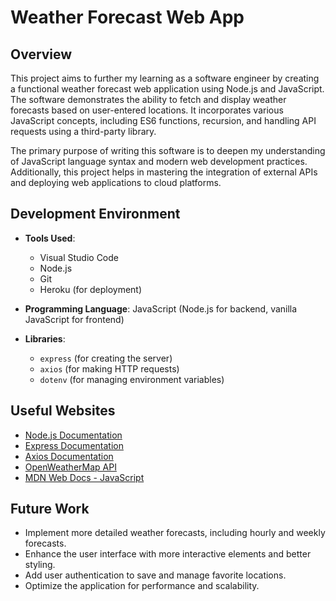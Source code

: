# Weather Forecast Web App

## Overview

This project aims to further my learning as a software engineer by creating a functional weather forecast web application using Node.js and JavaScript. The software demonstrates the ability to fetch and display weather forecasts based on user-entered locations. It incorporates various JavaScript concepts, including ES6 functions, recursion, and handling API requests using a third-party library.

The primary purpose of writing this software is to deepen my understanding of JavaScript language syntax and modern web development practices. Additionally, this project helps in mastering the integration of external APIs and deploying web applications to cloud platforms.



## Development Environment

- **Tools Used**: 
  - Visual Studio Code
  - Node.js
  - Git
  - Heroku (for deployment)

- **Programming Language**: JavaScript (Node.js for backend, vanilla JavaScript for frontend)
- **Libraries**:
  - `express` (for creating the server)
  - `axios` (for making HTTP requests)
  - `dotenv` (for managing environment variables)

## Useful Websites

- [Node.js Documentation](https://nodejs.org/en/docs/)
- [Express Documentation](https://expressjs.com/)
- [Axios Documentation](https://axios-http.com/docs/intro)
- [OpenWeatherMap API](https://openweathermap.org/api)
- [MDN Web Docs - JavaScript](https://developer.mozilla.org/en-US/docs/Web/JavaScript)

## Future Work

- Implement more detailed weather forecasts, including hourly and weekly forecasts.
- Enhance the user interface with more interactive elements and better styling.
- Add user authentication to save and manage favorite locations.
- Optimize the application for performance and scalability.
